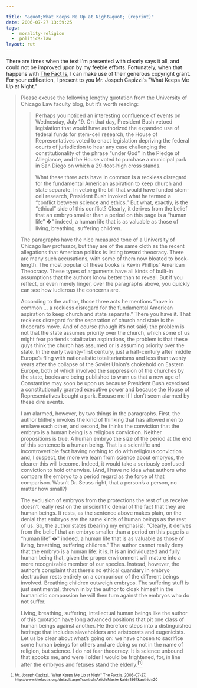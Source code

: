 ```yaml
---

title: "&quot;What Keeps Me Up at Night&quot; (reprint)"
date: 2006-07-27 13:59:25
tags:
  -  morality-religion
  -  politics-law
layout: rut
---
```


There are times when the text I'm presented with clearly says it all, and could not be improved upon by my feeble efforts.  Fortunately, when that happens with <a title="The Fact Is Home Page" href="http://www.thefactis.org/">The Fact Is</a>, I can make use of their generous copyright grant.   For your edification, I present to you Mr. Jospeh Capizzi's "What Keeps Me Up at Night."
<blockquote>Please excuse the following lengthy quotation from the University of Chicago Law faculty blog, but it’s worth reading:

<blockquote>Perhaps you noticed an interesting confluence of events on Wednesday, July 19. On that day, President Bush vetoed legislation that would have authorized the expanded use of federal funds for stem-cell research, the House of Representatives voted to enact legislation depriving the federal courts of jurisdiction to hear any case challenging the constitutionality of the phrase “under God” in the Pledge of Allegiance, and the House voted to purchase a municipal park in San Diego on which a 29-foot-high cross stands.

What these three acts have in common is a reckless disregard for the fundamental American aspiration to keep church and state separate. In vetoing the bill that would have funded stem-cell research, President Bush invoked what he termed a “conflict between science and ethics.” But what, exactly, is the “ethical” side of this conflict? Clearly, it derives from the belief that an embryo smaller than a period on this page is a “human life” �" indeed, a human life that is as valuable as those of living, breathing, suffering children.</blockquote>

The paragraphs have the nice measured tone of a University of Chicago law professor, but they are of the same cloth as the recent allegations that American politics is listing toward theocracy. There are many such accusations, with some of them now bloated to book-length. The most popular of these books is Kevin Phillips’ American Theocracy. These types of arguments have all kinds of built-in assumptions that the authors know better than to reveal. But if you reflect, or even merely linger, over the paragraphs above, you quickly can see how ludicrous the concerns are.

According to the author, those three acts he mentions “have in common … a reckless disregard for the fundamental American aspiration to keep church and state separate.” There you have it. That reckless disregard for the separation of church and state is the theocrat’s move. And of course (though it’s not said) the problem is not that the state assumes priority over the church, which some of us might fear portends totalitarian aspirations, the problem is that these guys think the church has assumed or is assuming priority over the state. In the early twenty-first century, just a half-century after middle Europe’s fling with nationalistic totalitarianisms and less than twenty years after the collapse of the Soviet Union’s chokehold on Eastern Europe, both of which involved the suppression of the churches by the state, books are being published to warn us that a new age of Constantine may soon be upon us because President Bush exercised a constitutionally granted executive power and because the House of Representatives bought a park. Excuse me if I don’t seem alarmed by these dire events.

I am alarmed, however, by two things in the paragraphs. First, the author blithely invokes the kind of thinking that has allowed men to enslave each other, and second, he thinks the conviction that the embryo is a human being is a religious conviction. Neither propositions is true. A human embryo the size of the period at the end of this sentence is a human being. That is a scientific and incontrovertible fact having nothing to do with religious conviction and, I suspect, the more we learn from science about embryos, the clearer this will become. Indeed, it would take a seriously confused conviction to hold otherwise. (And, I have no idea what authors who compare the embryo to a period regard as the force of that comparison. Wasn’t Dr. Seuss right, that a person’s a person, no matter how small?)

The exclusion of embryos from the protections the rest of us receive doesn’t really rest on the unscientific denial of the fact that they are human beings. It rests, as the sentence above makes plain, on the denial that embryos are the same kinds of human beings as the rest of us. So, the author states (bearing my emphasis): “Clearly, it derives from the belief that an embryo smaller than a period on this page is a “human life” �" indeed, a human life that is as valuable as those of living, breathing, suffering children.” The author cannot really deny that the embryo is a human life: it is. It is an individuated and fully human being that, given the proper environment will mature into a more recognizable member of our species. Instead, however, the author’s complaint that there’s no ethical quandary in embryo destruction rests entirely on a comparison of the different beings involved. Breathing children outweigh embryos. The suffering stuff is just sentimental, thrown in by the author to cloak himself in the humanistic compassion he will then turn against the embryos who do not suffer.

Living, breathing, suffering, intellectual human beings like the author of this quotation have long advanced positions that pit one class of human beings against another. He therefore steps into a distinguished heritage that includes slaveholders and aristocrats and eugenicists. Let us be clear about what’s going on: we have chosen to sacrifice some human beings for others and are doing so not in the name of religion, but science. I do not fear theocracy. It is science unbound that spooks me, and were I older I would be frightened, for, in line after the embryos and fetuses stand the elderly.<a href="http://www.thefactis.org/default.aspx?control=ArticleMaster&aid=1567&authid=20" title="What Keeps Me Up at Night?"><sup>[1]</sup></a>
</blockquote>
<ol>
<font size="-2"><li><font size="-2">Mr. Joseph Capizzi.  "What Keeps Me Up at Night"  The Fact Is. 2006-07-27. http://www.thefactis.org/default.aspx?control=ArticleMaster&aid=1567&authid=20 </font></li>
</font></ol>

